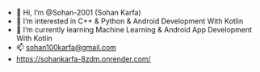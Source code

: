 - 👋 Hi, I’m @Sohan-2001 (Sohan Karfa)
- 👀 I’m interested in C++ & Python & Android Development With Kotlin
- 🌱 I’m currently learning Machine Learning & Android App Development With Kotlin
- 📫 sohan100karfa@gmail.com
- https://sohankarfa-8zdm.onrender.com/

<!---
Sohan-2001/Sohan-2001 is a ✨ special ✨ repository because its `README.md` (this file) appears on your GitHub profile.
You can click the Preview link to take a look at your changes.
--->
